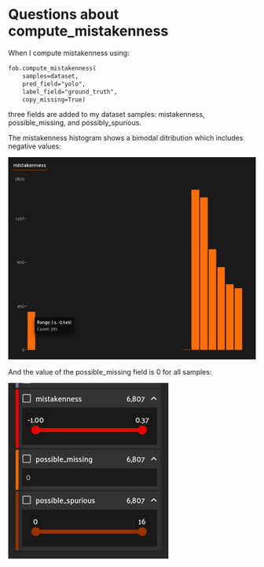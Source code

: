 # Questions about compute_mistakenness

When I compute mistakenness using:
```
fob.compute_mistakenness(
    samples=dataset, 
    pred_field="yolo", 
    label_field="ground_truth", 
    copy_missing=True)
```
three fields are added to my dataset samples: mistakenness, possible_missing, and possibly_spurious. 

The mistakenness histogram shows a bimodal ditribution which includes negative values:

![alt text](image.png)
            
And the value of the possible_missing field is 0 for all samples:

![alt text](image-1.png)